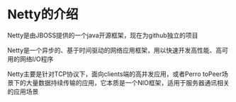 # 							Netty的介绍

Netty是由JBOSS提供的一个java开源框架，现在为github独立的项目

Netty是一个异步的、基于时间驱动的网络应用框架，用以快速开发高性能、高可用的网络I/O程序

Netty主要是针对TCP协议下，面向clients端的高并发应用，或者Perro toPeer场景下的大量数据持续传输的应用，它本质是一个NIO框架，适用于服务器通讯相关的应用场景

